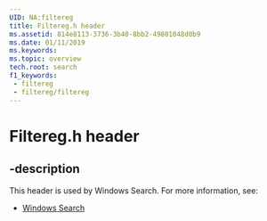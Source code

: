 ```yaml
---
UID: NA:filtereg
title: Filtereg.h header
ms.assetid: 814e8113-3736-3b40-8bb2-49801048d0b9
ms.date: 01/11/2019
ms.keywords: 
ms.topic: overview
tech.root: search
f1_keywords:
 - filtereg
 - filtereg/filtereg
---
```


# Filtereg.h header


## -description

This header is used by Windows Search. For more information, see:

- [Windows Search](../_search/index.md)

